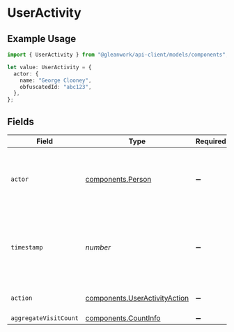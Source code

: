 # UserActivity

## Example Usage

```typescript
import { UserActivity } from "@gleanwork/api-client/models/components";

let value: UserActivity = {
  actor: {
    name: "George Clooney",
    obfuscatedId: "abc123",
  },
};
```

## Fields

| Field                                                                          | Type                                                                           | Required                                                                       | Description                                                                    | Example                                                                        |
| ------------------------------------------------------------------------------ | ------------------------------------------------------------------------------ | ------------------------------------------------------------------------------ | ------------------------------------------------------------------------------ | ------------------------------------------------------------------------------ |
| `actor`                                                                        | [components.Person](../../models/components/person.md)                         | :heavy_minus_sign:                                                             | N/A                                                                            | {<br/>"name": "George Clooney",<br/>"obfuscatedId": "abc123"<br/>}             |
| `timestamp`                                                                    | *number*                                                                       | :heavy_minus_sign:                                                             | Unix timestamp of the activity (in seconds since epoch UTC).                   |                                                                                |
| `action`                                                                       | [components.UserActivityAction](../../models/components/useractivityaction.md) | :heavy_minus_sign:                                                             | The action for the activity                                                    |                                                                                |
| `aggregateVisitCount`                                                          | [components.CountInfo](../../models/components/countinfo.md)                   | :heavy_minus_sign:                                                             | N/A                                                                            |                                                                                |